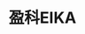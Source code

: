---
title: "盈科EIKA"
description: "盈科EIKA"
layout: shop
keywords:
  - 美食競賽
  - 台灣美食
  - 美食精選
datePublished: "2025-06-30"
dateModified: "2025-07-07"
city: "台北市"
district: "大同區"
address: "台北市大同區民樂街58號"
phone: "0225506863"
geo: "25.05747948001781, 121.51051499826605"
google_map: "https://maps.app.goo.gl/qvcHzwEWBfE2aWkF6"
footinder: "https://footinder.com.tw/%E5%8F%B0%E5%8C%97%E5%B8%82%E5%A4%A7%E5%90%8C%E5%8D%80/362105/"
official: "https://eika.tw/"
award:
  - name: "500盤"
    year: "2024"
    entries:
      - dishes:
          - "烏骨雞粥"
          - "脆皮乳鴿潤餅"
          - "季節刺身"
          - "椀物"

---